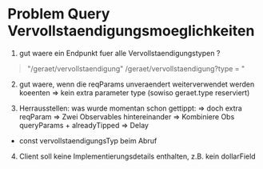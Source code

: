 Problem Query Vervollstaendigungsmoeglichkeiten
===============================================

1. gut waere ein Endpunkt fuer alle Vervollstaendigungstypen ?
> "/geraet/vervollstaendigung"
/geraet/vervollstaendigung?type = "


2. gut waere, wenn die reqParams unveraendert weiterverwendet werden koeenten
=> kein extra parameter type (sowiso geraet.type reserviert)

3. Herrausstellen: was wurde momentan schon gettippt:
=> doch extra reqParam
=> Zwei Observables hintereinander
=> Kombiniere Obs queryParams + alreadyTipped
=> Delay
+ const vervollstaendigungsTyp beim Abruf


4. Client soll keine Implementierungsdetails enthalten, z.B. kein dollarField